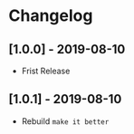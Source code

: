 # Changelog

## [1.0.0] - 2019-08-10

- Frist Release

## [1.0.1] - 2019-08-10

- Rebuild `make it better`

